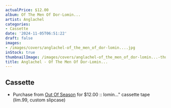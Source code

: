 ```yaml
---
actualPrice: $12.00
album: Of The Men Of Dor-Lomin...
artist: Anglachel
categories:
- Cassette
date: '2024-11-05T06:51:22'
draft: false
images:
- /images/covers/anglachel-of_the_men_of_dor-lomin....jpg
inStock: true
thumbnailImage: /images/covers/anglachel-of_the_men_of_dor-lomin...-thumb.jpg
title: Anglachel - Of The Men Of Dor-Lomin...
---
```


## Cassette
* Purchase from [Out Of Season](https://www.outofseasonlabel.com/products/anglachel-of-the-men-of-dor-lomin-cassette-tape-lim-50-custom-slipcase) for $12.00 :: lomin..." cassette tape (lim.99, custom slipcase)
